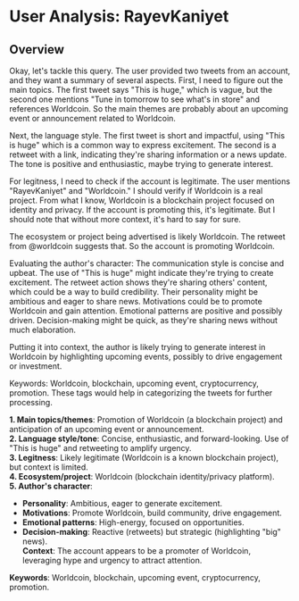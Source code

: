 # User Analysis: RayevKaniyet

## Overview

<think>
Okay, let's tackle this query. The user provided two tweets from an account, and they want a summary of several aspects. First, I need to figure out the main topics. The first tweet says "This is huge," which is vague, but the second one mentions "Tune in tomorrow to see what's in store" and references Worldcoin. So the main themes are probably about an upcoming event or announcement related to Worldcoin.

Next, the language style. The first tweet is short and impactful, using "This is huge" which is a common way to express excitement. The second is a retweet with a link, indicating they're sharing information or a news update. The tone is positive and enthusiastic, maybe trying to generate interest.

For legitness, I need to check if the account is legitimate. The user mentions "RayevKaniyet" and "Worldcoin." I should verify if Worldcoin is a real project. From what I know, Worldcoin is a blockchain project focused on identity and privacy. If the account is promoting this, it's legitimate. But I should note that without more context, it's hard to say for sure.

The ecosystem or project being advertised is likely Worldcoin. The retweet from @worldcoin suggests that. So the account is promoting Worldcoin.

Evaluating the author's character: The communication style is concise and upbeat. The use of "This is huge" might indicate they're trying to create excitement. The retweet action shows they're sharing others' content, which could be a way to build credibility. Their personality might be ambitious and eager to share news. Motivations could be to promote Worldcoin and gain attention. Emotional patterns are positive and possibly driven. Decision-making might be quick, as they're sharing news without much elaboration.

Putting it into context, the author is likely trying to generate interest in Worldcoin by highlighting upcoming events, possibly to drive engagement or investment.

Keywords: Worldcoin, blockchain, upcoming event, cryptocurrency, promotion. These tags would help in categorizing the tweets for further processing.
</think>

**1. Main topics/themes**: Promotion of Worldcoin (a blockchain project) and anticipation of an upcoming event or announcement.  
**2. Language style/tone**: Concise, enthusiastic, and forward-looking. Use of "This is huge" and retweeting to amplify urgency.  
**3. Legitness**: Likely legitimate (Worldcoin is a known blockchain project), but context is limited.  
**4. Ecosystem/project**: Worldcoin (blockchain identity/privacy platform).  
**5. Author's character**:  
   - **Personality**: Ambitious, eager to generate excitement.  
   - **Motivations**: Promote Worldcoin, build community, drive engagement.  
   - **Emotional patterns**: High-energy, focused on opportunities.  
   - **Decision-making**: Reactive (retweets) but strategic (highlighting "big" news).  
**Context**: The account appears to be a promoter of Worldcoin, leveraging hype and urgency to attract attention.  

**Keywords**: Worldcoin, blockchain, upcoming event, cryptocurrency, promotion.